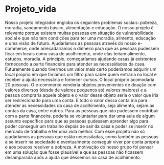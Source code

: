 # Projeto_vida

Nosso projeto integrador engloba os seguintes problemas sociais: pobreza, moradia, saneamento básico, alimentação e educação.
	O nosso projeto é relevante porque existem muitas pessoas em situação de vulnerabilidade social e que não tem condições para ter uma moradia, alimento, educação e uma visão de futuro. Ajudaríamos as pessoas através do nosso e-commerce, onde arrecadaríamos o dinheiro para que as pessoas pudessem ficar em locais como casa de acolhimento, onde elas teriam alimento, estudos, moradia. A princípio, começaríamos ajudando casas já existentes fornecendo a parte financeira para atender as necessidades da casa. Futuramente quando tivermos um valor mais certo poderíamos adquirir um local próprio em que faríamos um filtro para saber quem entraria no local e receber a ajuda necessária e fornecer cursos. O local próprio acomodaria 20 pessoas. 
	O e-commerce venderia objetos provenientes de doação com valores diversos (desde de valores pequenos até valores maiores) e a pessoa compraria aquele objeto e o valor desse objeto seria o valor que iria ser redirecionado para uma conta. E todo o valor dessa conta iria para atender as necessidades da casa de acolhimento, seja alimento, sejam as contas da casa, entre outros. Para as pessoas que não pudessem contribuir com a parte financeira, poderia se voluntariar para dar uma aula de algum assunto específico para que as pessoas pudessem aprender algo para poder conseguir um trabalho depois de sair da casa e poder se inserir no mercado de trabalho e ter uma vida melhor. 
	Com esse projeto não só ajudaríamos as pessoas que estão necessitadas, como também as pessoas a se inserir na sociedade e eventualmente conseguir viver por conta própria e aos poucos resolver a pobreza. A motivação do nosso grupo foi pensar em uma solução que fosse plausível e que as pessoas não ficassem desamparada após a ajuda que déssemos na casa de acolhimento. 
